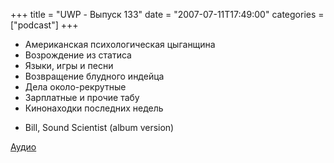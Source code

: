+++
title = "UWP - Выпуск 133"
date = "2007-07-11T17:49:00"
categories = ["podcast"]
+++


- Американская психологическая цыганщина
- Возрождение из статиса
- Языки, игры и песни
- Возвращение блудного индейца
- Дела около-рекрутные
- Зарплатные и прочие табу
- Кинонаходки последних недель


* Bill, Sound Scientist (album version)

[Аудио](https://podcast.umputun.com/media/ump_podcast133.mp3)
<audio src="https://podcast.umputun.com/media/ump_podcast133.mp3" preload="none">